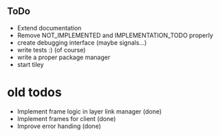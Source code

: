 ToDo
----

- Extend documentation
- Remove NOT_IMPLEMENTED and IMPLEMENTATION_TODO properly
- create debugging interface (maybe signals...)
- write tests :) (of course)
- write a proper package manager
- start tiley

old todos
=========

- Implement frame logic in layer link manager (done)
- Implement frames for client (done)
- Improve error handing (done)